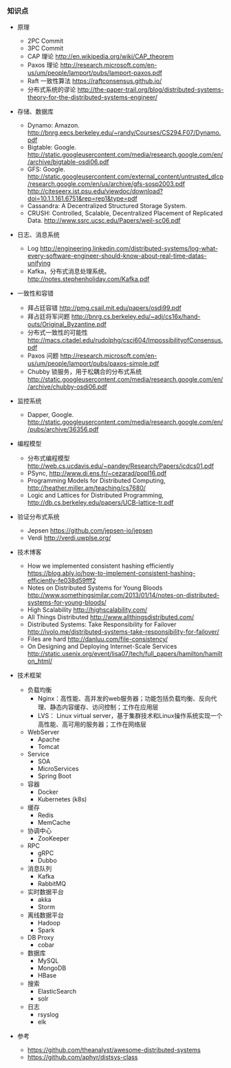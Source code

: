 ### 知识点

- 原理
  - 2PC Commit
  - 3PC Commit
  - CAP 理论 http://en.wikipedia.org/wiki/CAP_theorem
  - Paxos 理论 http://research.microsoft.com/en-us/um/people/lamport/pubs/lamport-paxos.pdf
  - Raft 一致性算法 https://raftconsensus.github.io/
  - 分布式系统的谬论 http://the-paper-trail.org/blog/distributed-systems-theory-for-the-distributed-systems-engineer/
  
- 存储、数据库
  - Dynamo: Amazon. http://bnrg.eecs.berkeley.edu/~randy/Courses/CS294.F07/Dynamo.pdf
  - Bigtable: Google. http://static.googleusercontent.com/media/research.google.com/en//archive/bigtable-osdi06.pdf
  - GFS: Google. http://static.googleusercontent.com/external_content/untrusted_dlcp/research.google.com/en/us/archive/gfs-sosp2003.pdf http://citeseerx.ist.psu.edu/viewdoc/download?doi=10.1.1.161.6751&rep=rep1&type=pdf
  - Cassandra: A Decentralized Structured Storage System.
  - CRUSH: Controlled, Scalable, Decentralized Placement of Replicated Data. http://www.ssrc.ucsc.edu/Papers/weil-sc06.pdf

- 日志、消息系统
  - Log http://engineering.linkedin.com/distributed-systems/log-what-every-software-engineer-should-know-about-real-time-datas-unifying
  - Kafka，分布式消息处理系统。 http://notes.stephenholiday.com/Kafka.pdf
  
- 一致性和容错
  - 拜占廷容错 http://pmg.csail.mit.edu/papers/osdi99.pdf
  - 拜占廷将军问题 http://bnrg.cs.berkeley.edu/~adj/cs16x/hand-outs/Original_Byzantine.pdf
  - 分布式一致性的可能性 http://macs.citadel.edu/rudolphg/csci604/ImpossibilityofConsensus.pdf
  - Paxos 问题 http://research.microsoft.com/en-us/um/people/lamport/pubs/paxos-simple.pdf
  - Chubby 锁服务，用于松耦合的分布式系统 http://static.googleusercontent.com/media/research.google.com/en//archive/chubby-osdi06.pdf
  
- 监控系统
  - Dapper, Google. http://static.googleusercontent.com/media/research.google.com/en//pubs/archive/36356.pdf
  
- 编程模型
  - 分布式编程模型 http://web.cs.ucdavis.edu/~pandey/Research/Papers/icdcs01.pdf
  - PSync, http://www.di.ens.fr/~cezarad/popl16.pdf
  - Programming Models for Distributed Computing, http://heather.miller.am/teaching/cs7680/
  - Logic and Lattices for Distributed Programming, http://db.cs.berkeley.edu/papers/UCB-lattice-tr.pdf
  
- 验证分布式系统
  - Jepsen https://github.com/jepsen-io/jepsen
  - Verdi http://verdi.uwplse.org/
  
- 技术博客
  - How we implemented consistent hashing efficiently https://blog.ably.io/how-to-implement-consistent-hashing-efficiently-fe038d59fff2
  - Notes on Distributed Systems for Young Bloods http://www.somethingsimilar.com/2013/01/14/notes-on-distributed-systems-for-young-bloods/
  - High Scalability http://highscalability.com/
  - All Things Distributed http://www.allthingsdistributed.com/
  - Distributed Systems: Take Responsibility for Failover http://ivolo.me/distributed-systems-take-responsibility-for-failover/
  - Files are hard http://danluu.com/file-consistency/
  - On Designing and Deploying Internet-Scale Services http://static.usenix.org/event/lisa07/tech/full_papers/hamilton/hamilton_html/

- 技术框架
  - 负载均衡
    - Nginx：高性能、高并发的web服务器；功能包括负载均衡、反向代理、静态内容缓存、访问控制；工作在应用层
    - LVS： Linux virtual server，基于集群技术和Linux操作系统实现一个高性能、高可用的服务器；工作在网络层
  - WebServer
    - Apache
    - Tomcat
  - Service
    - SOA
    - MicroServices
    - Spring Boot
  - 容器
    - Docker
    - Kubernetes (k8s)
  - 缓存
    - Redis
    - MemCache
  - 协调中心
    - ZooKeeper
  - RPC
    - gRPC
    - Dubbo
  - 消息队列
    - Kafka
    - RabbitMQ
  - 实时数据平台
    - akka
    - Storm
  - 离线数据平台
    - Hadoop
    - Spark
  - DB Proxy
    - cobar
  - 数据库
    - MySQL
    - MongoDB
    - HBase
  - 搜索
    - ElasticSearch
    - solr
  - 日志
    - rsyslog
    - elk
- 参考
  - https://github.com/theanalyst/awesome-distributed-systems
  - https://github.com/aphyr/distsys-class
